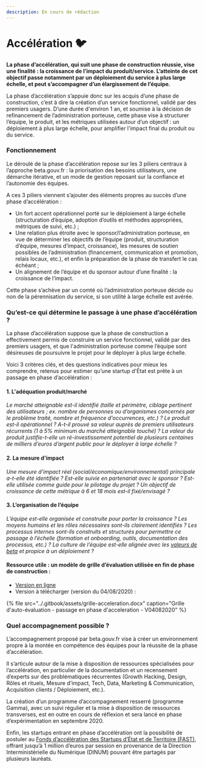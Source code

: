 ```yaml
---
description: En cours de rédaction
---
```


# Accélération 🐦

**La phase d’accélération, qui suit une phase de construction réussie, vise une finalité : la croissance de l’impact du produit/service. L’atteinte de cet objectif passe notamment par un déploiement du service à plus large échelle, et peut s’accompagner d’un élargissement de l’équipe.**

La phase d’accélération s’appuie donc sur les acquis d’une phase de construction, c’est à dire la création d’un service fonctionnel, validé par des premiers usagers. D’une durée d'environ 1 an, et soumise à la décision de refinancement de l’administration porteuse, cette phase vise à structurer l’équipe, le produit, et les métriques utilisées autour d’un objectif : un déploiement à plus large échelle, pour amplifier l'impact final du produit ou du service.

### **Fonctionnement**

Le déroulé de la phase d’accélération repose sur les 3 piliers centraux à l’approche beta.gouv.fr : la priorisation des besoins utilisateurs, une démarche itérative, et un mode de gestion reposant sur la confiance et l’autonomie des équipes. 

A ces 3 piliers viennent s’ajouter des éléments propres au succès d’une phase d’accélération :

* Un fort accent opérationnel porté sur le déploiement à large échelle \(structuration d’équipe, adoption d’outils et méthodes appropriées, métriques de suivi, etc.\) ;
* Une relation plus étroite avec le sponsor/l’administration porteuse, en vue de déterminer les objectifs de l’équipe \(produit, structuration d’équipe, mesures d’impact, croissance\), les mesures de soutien possibles de l’administration \(financement, communication et promotion, relais locaux, etc.\), et enfin la préparation de la phase de transfert le cas échéant ;
* Un alignement de l’équipe et du sponsor autour d’une finalité : la croissance de l’impact.

Cette phase s’achève par un comté où l’administration porteuse décide ou non de la pérennisation du service, si son utilité à large échelle est avérée.

### **Qu’est-ce qui détermine le passage à une phase d’accélération ?**

La phase d’accélération suppose que la phase de construction a effectivement permis de construire un service fonctionnel, validé par des premiers usagers, et que l'administration porteuse comme l’équipe sont désireuses de poursuivre le projet pour le déployer à plus large échelle.

Voici 3 critères clés, et des questions indicatives pour mieux les comprendre, retenus pour estimer qu’une startup d'État est prête à un passage en phase d’accélération :

#### 1. L'adéquation produit/marché

_Le marché atteignable est-il identifié \(taille et périmètre, ciblage pertinent des utilisateurs ; ex. nombre de personnes ou d’organismes concernés par le problème traité, nombre et fréquence d'occurrences, etc.\) ? Le produit est-il opérationnel ? A-t-il prouvé sa valeur auprès de premiers utilisateurs récurrents \(1 à 5% minimum du marché atteignable touché\) ? La valeur du produit justifie-t-elle un ré-investissement potentiel de plusieurs centaines de milliers d’euros d’argent public pour le déployer à large échelle ?_

#### 2.  La mesure d'impact

_Une mesure d’impact réel \(social/économique/environnemental\) principale a-t-elle été identifiée ? Est-elle suivie en partenariat avec le sponsor ? Est-elle utilisée comme guide pour le pilotage du projet ? Un objectif de croissance de cette métrique à 6 et 18 mois est-il fixé/envisagé ?_

#### 3. L’organisation de l’équipe

_L’équipe est-elle organisée et construite pour porter la croissance ? Les moyens humains et les rôles nécessaires sont-ils clairement identifiés ? Les processus internes sont-ils construits et structurés pour permettre ce passage à l’échelle \(formation et onboarding, outils, documentation des processus, etc.\) ? La culture de l’équipe est-elle alignée avec les_ [_valeurs de beta_](https://beta.gouv.fr/approche/manifeste) _et propice à un déploiement ?_

#### **Ressource utile : un modèle de grille d’évaluation utilisée en fin de phase de construction** :

* [Version en ligne](https://docs.google.com/document/d/1iaWv0JuXU4BohqFH87hMYWclQcAxa-pW724DBFEulg4/edit#)
* Version à télécharger \(version du 04/08/2020\) :

{% file src="../.gitbook/assets/grille-acceleration.docx" caption="Grille d\'auto-évaluation - passage en phase d\'acceleration - V04082020" %}

### **Quel accompagnement possible ?**

L’accompagnement proposé par beta.gouv.fr vise à créer un environnement propre à la montée en compétence des équipes pour la réussite de la phase d’accélération.

Il s’articule autour de la mise à disposition de ressources spécialisées pour l’accélération, en particulier de la documentation et un recensement d’experts sur des problématiques récurrentes \(Growth Hacking, Design, Rôles et rituels, Mesure d’impact, Tech, Data, Marketing & Communication, Acquisition clients / Déploiement, etc.\).

La création d’un programme d’accompagnement resserré \(programme Gamma\), avec un suivi régulier et la mise à disposition de ressources transverses, est en outre en cours de réflexion et sera lancé en phase d’expérimentation en septembre 2020.

 Enfin, les startups entrant en phase d’accélération ont la possibilité de postuler au [Fonds d’accélération des Startups d’État et de Territoire \(FAST\)](https://beta.gouv.fr/approche/fast), offrant jusqu’à 1 million d’euros par session en provenance de la Direction Interministérielle du Numérique \(DINUM\) pouvant être partagés par plusieurs lauréats.

